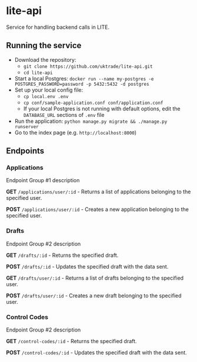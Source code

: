 # lite-api

Service for handling backend calls in LITE.

## Running the service

* Download the repository:
  * `git clone https://github.com/uktrade/lite-api.git`
  * `cd lite-api` 
* Start a local Postgres: `docker run --name my-postgres -e POSTGRES_PASSWORD=password -p 5432:5432 -d postgres`
* Set up your local config file:
  * `cp local.env .env`
  * `cp conf/sample-application.conf conf/application.conf`
  * If your local Postgres is not running with default options, edit the `DATABASE_URL` sections of `.env` file
* Run the application: `python manage.py migrate && ./manage.py runserver`
* Go to the index page (e.g. `http://localhost:8000`)

## Endpoints

### Applications

Endpoint Group #1 description

**GET** `/applications/user/:id` - Returns a list of applications belonging to the specified user.

**POST** `/applications/user/:id` - Creates a new application belonging to the specified user.

### Drafts

Endpoint Group #2 description

**GET** `/drafts/:id` - Returns the specified draft.

**POST** `/drafts/:id` - Updates the specified draft with the data sent.

**GET** `/drafts/user/:id` - Returns a list of drafts belonging to the specified user.

**POST** `/drafts/user/:id` - Creates a new draft belonging to the specified user.


### Control Codes

Endpoint Group #2 description

**GET** `/control-codes/:id` - Returns the specified draft.

**POST** `/control-codes/:id` - Updates the specified draft with the data sent.
